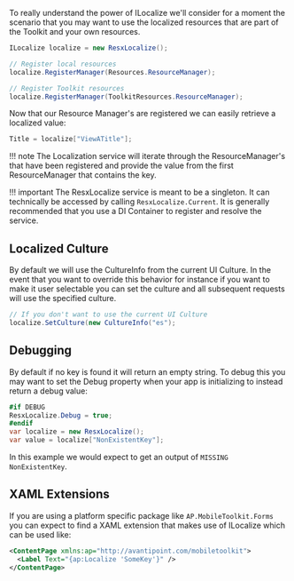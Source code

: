 To really understand the power of ILocalize we'll consider for a moment the scenario that you may want to use the localized resources that are part of the Toolkit and your own resources.

```csharp
ILocalize localize = new ResxLocalize();

// Register local resources
localize.RegisterManager(Resources.ResourceManager);

// Register Toolkit resources
localize.RegisterManager(ToolkitResources.ResourceManager);
```

Now that our Resource Manager's are registered we can easily retrieve a localized value:

```csharp
Title = localize["ViewATitle"];
```

!!! note
    The Localization service will iterate through the ResourceManager's that have been registered and provide the value from the first ResourceManager that contains the key.

!!! important
    The ResxLocalize service is meant to be a singleton. It can technically be accessed by calling `ResxLocalize.Current`. It is generally recommended that you use a DI Container to register and resolve the service.

## Localized Culture

By default we will use the CultureInfo from the current UI Culture. In the event that you want to override this behavior for instance if you want to make it user selectable you can set the culture and all subsequent requests will use the specified culture.

```csharp
// If you don't want to use the current UI Culture
localize.SetCulture(new CultureInfo("es");
```

## Debugging

By default if no key is found it will return an empty string. To debug this you may want to set the Debug property when your app is initializing to instead return a debug value:

```csharp
#if DEBUG
ResxLocalize.Debug = true;
#endif
var localize = new ResxLocalize();
var value = localize["NonExistentKey"];
```

In this example we would expect to get an output of `MISSING NonExistentKey`.

## XAML Extensions

If you are using a platform specific package like `AP.MobileToolkit.Forms` you can expect to find a XAML extension that makes use of ILocalize which can be used like:

```xml
<ContentPage xmlns:ap="http://avantipoint.com/mobiletoolkit">
  <Label Text="{ap:Localize 'SomeKey'}" />
</ContentPage>
```
